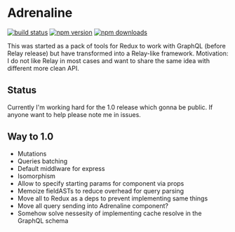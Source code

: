 # Adrenaline

[![build status](https://img.shields.io/travis/gyzerok/adrenaline/master.svg?style=flat-square)](https://travis-ci.org/gyzerok/adrenaline)
[![npm version](https://img.shields.io/npm/v/adrenaline.svg?style=flat-square)](https://www.npmjs.com/package/adrenaline)
[![npm downloads](https://img.shields.io/npm/dm/adrenaline.svg?style=flat-square)](https://www.npmjs.com/package/adrenaline)

This was started as a pack of tools for Redux to work with GraphQL (before Relay release) but have transformed into a Relay-like framework. Motivation: I do not like Relay in most cases and want to share the same idea with different more clean API.

## Status

Currently I'm working hard for the 1.0 release which gonna be public. If anyone want to help please note me in issues.

## Way to 1.0
 - Mutations
 - Queries batching
 - Default middlware for express
 - Isomorphism
 - Allow to specify starting params for component via props
 - Memoize fieldASTs to reduce overhead for query parsing
 - Move all to Redux as a deps to prevent implementing same things
 - Move all query sending into Adrenaline component?
 - Somehow solve nessesity of implementing cache resolve in the GraphQL schema

